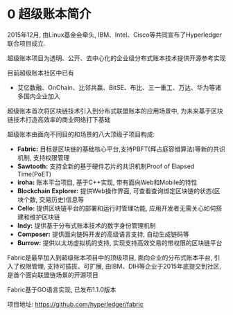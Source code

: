 # 0 超级账本简介

2015年12月, 由Linux基金会牵头, IBM、Intel、Cisco等共同宣布了Hyperledger联合项目成立.

超级账本项目为透明、公开、去中心化的企业级分布式账本技术提供开源参考实现

目前超级账本社区中已有

* 艾亿数融、OnChain、比邻共赢、BitSE、布比、三一重工、万达、华为等诸多国内企业加入

超级账本首次将区块链技术引入到分布式联盟账本的应用场景中, 为未来基于区块链技术打造高效率的商业网络打下基础

超级账本由面向不同目的和场景的八大顶级子项目构成:

* **Fabric:**  目标是区块链的基础核心平台,支持PBFT(拜占庭容错算法)等新的共识机制, 支持权限管理
* **Sawtooth:** 支持全新的基于硬件芯片的共识机制Proof of Elapsed Time(PoET)
* **iroha:**  账本平台项目, 基于C++实现, 带有面向Web和Mobile的特性
* **Blockchain Explorer:**  提供Web操作界面, 可查看查询绑定区块链的状态(区块个数, 交易历史)信息等
* **Cello:** 提供区块链平台的部署和运行时管理功能, 应用开发者无需关心如何搭建和维护区块链
* **Indy:** 提供基于分布式账本技术的数字身份管理机制
* **Composer:** 提供面向链码开发的高级语言支持, 自动生成链码等
* **Burrow:**  提供以太坊虚拟机的支持, 实现支持高效交易的带权限的区块链平台



Fabric是最早加入到超级账本项目中的顶级项目, 面向企业的分布式账本平台,  引入了权限管理,  支持可插拔、可扩展,  由IBM、DIH等企业于2015年底提交到社区, 是首个面向联盟链场景的开源项目

Fabric基于GO语言实现, 已发布1.1.0版本

项目地址:  https://github.com/hyperledger/fabric



